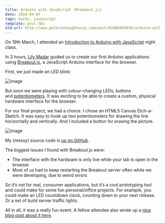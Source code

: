 ```yaml
---
title: Arduino with JavaScript (Breakout.js)
date: 2014-04-07
tags: hacks, javascript
template: post.hbs
old-url: http://www.peteroshaughnessy.com/post/81986454836/arduino-with-javascript-breakoutjs
---
```


On 19th March, I attended an [Introduction to Arduino with
JavaScript](http://www.eventhandler.co.uk/events/ldnjsnightclass-introtoarduino) night
class.

In 3 hours, [Lily Madar](https://twitter.com/Lily_2point0) guided us to
create our first Arduino applications
using [Breakout.js](http://breakoutjs.com/), a JavaScript Arduino
interface for the browser.

First, we just made an LED blink:

![image](http://33.media.tumblr.com/062a1c6174fb0bd80e97d616de7fa5a0/tumblr_inline_n3nv28U7fn1r5besl.png)

But soon we were playing with colour-changing LEDs, buttons
and [potentiometers](http://www.arduino.cc/en/Tutorial/Potentiometer). It
was exciting to be able to create a custom, physical hardware interface
for the browser.

For our final project, we had a choice. I chose an HTML5 Canvas
Etch-a-Sketch. It was easy to hook up two potentiometers for drawing the
line horizontally and vertically. And I included a button for erasing
the picture.

![image](http://31.media.tumblr.com/4802b95c3c6caa438153dbd8fc5d092d/tumblr_inline_n3nv33qVGP1r5besl.png)

My (messy) source code is [up on
GitHub](https://github.com/poshaughnessy/intro-to-arduino-with-javascript).

The biggest issues I found with Breakout.js were:

-   The interface with the hardware is only live while your tab is open
    in the browser
-   Most of us had to keep restarting the Breakout server often while we
    were developing, due to weird errors

So it’s not for real, consumer applications, but it’s a cool prototyping
tool and could make for some fun personal/office projects. For example,
you could make an LED countdown clock, counting down to your next
release. Or a set of build server traffic lights.

All in all, it was a really fun event. A fellow attendee also
wrote up a [nice blog post about it
here](http://blog.caplin.com/2014/03/28/using-javascript-to-program-an-arduino/).

